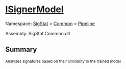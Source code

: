 # [ISignerModel](./ISignerModel.md)

Namespace: [SigStat]() > [Common](./../README.md) > [Pipeline](./README.md)

Assembly: SigStat.Common.dll

## Summary
<sub>Analyzes signatures based on their similiarity to the trained model</sub>

